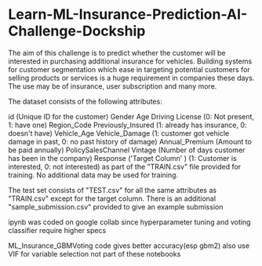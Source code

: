 # Learn-ML-Insurance-Prediction-AI-Challenge-Dockship
The aim of this challenge is to predict whether the customer will be interested in purchasing additional insurance for vehicles. Building systems for customer segmentation which ease in targeting potential customers for selling products or services is a huge requirement in companies these days. The use may be of insurance, user subscription and many more.

The dataset consists of the following attributes:

id (Unique ID for the customer)
Gender
Age
Driving License (0: Not present, 1: have one)
Region_Code
Previously_Insured (1: already has insurance, 0: doesn't have)
Vehicle_Age
Vehicle_Damage (1: customer got vehicle damage in past, 0: no past history of damage)
Annual_Premium (Amount to be paid annually)
PolicySalesChannel
Vintage (Number of days customer has been in the company)
Response ('Target Column' ) (1: Customer is interested, 0: not interested)
as part of the "TRAIN.csv" file provided for training. No additional data may be used for training.

The test set consists of "TEST.csv" for all the same attributes as "TRAIN.csv" except for the target column. There is an additional "sample_submission.csv" provided to give an example submission

ipynb was coded on google collab since hyperparameter tuning and voting classifier require higher specs

ML_Insurance_GBMVoting code gives better accuracy(esp gbm2) also use VIF for variable selection not part of these notebooks
